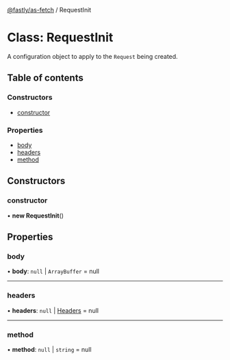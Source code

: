[@fastly/as-fetch](../README.md) / RequestInit

# Class: RequestInit

A configuration object to apply to the `Request` being created.

## Table of contents

### Constructors

- [constructor](requestinit.md#constructor)

### Properties

- [body](requestinit.md#body)
- [headers](requestinit.md#headers)
- [method](requestinit.md#method)

## Constructors

### constructor

• **new RequestInit**()

## Properties

### body

• **body**: ``null`` \| `ArrayBuffer` = null

___

### headers

• **headers**: ``null`` \| [Headers](headers.md) = null

___

### method

• **method**: ``null`` \| `string` = null
